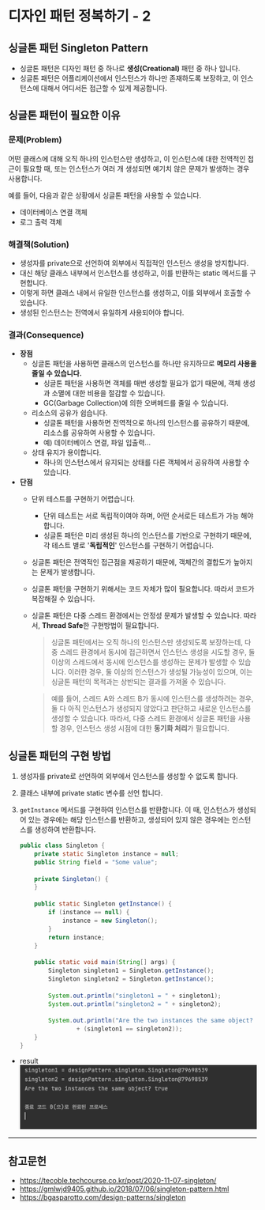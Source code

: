 # 디자인 패턴 정복하기 - 2

## 싱글톤 패턴 Singleton Pattern

- 싱글톤 패턴은 디자인 패턴 중 하나로 **생성(Creational)** 패턴 중 하나 입니다.
- 싱글톤 패턴은 어플리케이션에서 인스턴스가 하나만 존재하도록 보장하고, 이 인스턴스에 대해서 어디서든 접근할 수 있게 제공합니다.

## 싱글톤 패턴이 필요한 이유

### 문제(Problem)

어떤 클래스에 대해 오직 하나의 인스턴스만 생성하고, 이 인스턴스에 대한 전역적인 접근이 필요할 때, 또는 인스턴스가 여러 개 생성되면 예기치 않은 문제가 발생하는 경우 사용합니다.

예를 들어, 다음과 같은 상황에서 싱글톤 패턴을 사용할 수 있습니다.

- 데이터베이스 연결 객체
- 로그 출력 객체

### 해결책(Solution)

- 생성자를 private으로 선언하여 외부에서 직접적인 인스턴스 생성을 방지합니다.
- 대신 해당 클래스 내부에서 인스턴스를 생성하고, 이를 반환하는 static 메서드를 구현합니다.
- 이렇게 하면 클래스 내에서 유일한 인스턴스를 생성하고, 이를 외부에서 호출할 수 있습니다.
- 생성된 인스턴스는 전역에서 유일하게 사용되어야 합니다.

### 결과(Consequence)

- **장점**
    - 싱글톤 패턴을 사용하면 클래스의 인스턴스를 하나만 유지하므로 **메모리 사용을 줄일 수 있습니다.** 
        - 싱글톤 패턴을 사용하면 객체를 매번 생성할 필요가 없기 때문에, 객체 생성과 소멸에 대한 비용을 절감할 수 있습니다. 
        - GC(Garbage Collection)에 의한 오버헤드를 줄일 수 있습니다.
    - 리소스의 공유가 쉽습니다.
        - 싱글톤 패턴을 사용하면 전역적으로 하나의 인스턴스를 공유하기 때문에, 리소스를 공유하여 사용할 수 있습니다.
        - 예) 데이터베이스 연결, 파일 입출력...
    - 상태 유지가 용이합니다.
        - 하나의 인스턴스에서 유지되는 상태를 다른 객체에서 공유하여 사용할 수 있습니다. 
- **단점**
    - 단위 테스트를 구현하기 어렵습니다.
        - 단위 테스트는 서로 독립적이여야 하며, 어떤 순서로든 테스트가 가능 해야합니다.
        - 싱글톤 패턴은 미리 생성된 하나의 인스턴스를 기반으로 구현하기 때문에, 각 테스트 별로 '**독립적인**' 인스턴스를 구현하기 어렵습니다.
    - 싱글톤 패턴은 전역적인 접근점을 제공하기 때문에, 객체간의 결합도가 높아지는 문제가 발생합니다.
    - 싱글톤 패턴을 구현하기 위해서는 코드 자체가 많이 필요합니다. 따라서 코드가 복잡해질 수 있습니다.
    - 싱글톤 패턴은 다중 스레드 환경에서는 안정성 문제가 발생할 수 있습니다. 따라서, **Thread Safe**한 구현방법이 필요합니다.

        > 싱글톤 패턴에서는 오직 하나의 인스턴스만 생성되도록 보장하는데, 다중 스레드 환경에서 동시에 접근하면서 인스턴스 생성을 시도할 경우, 둘 이상의 스레드에서 동시에 인스턴스를 생성하는 문제가 발생할 수 있습니다. 이러한 경우, 둘 이상의 인스턴스가 생성될 가능성이 있으며, 이는 싱글톤 패턴의 목적과는 상반되는 결과를 가져올 수 있습니다.
        
        > 예를 들어, 스레드 A와 스레드 B가 동시에 인스턴스를 생성하려는 경우, 둘 다 아직 인스턴스가 생성되지 않았다고 판단하고 새로운 인스턴스를 생성할 수 있습니다. 따라서, 다중 스레드 환경에서 싱글톤 패턴을 사용할 경우, 인스턴스 생성 시점에 대한 **동기화 처리**가 필요합니다.

## 싱글톤 패턴의 구현 방법

1. 생성자를 private로 선언하여 외부에서 인스턴스를 생성할 수 없도록 합니다.
2. 클래스 내부에 private static 변수를 선언 합니다.
3. `getInstance` 메서드를 구현하여 인스턴스를 반환합니다.
이 때, 인스턴스가 생성되어 있는 경우에는 해당 인스턴스를 반환하고, 생성되어 있지 않은 경우에는 인스턴스를 생성하여 반환합니다.

    ```java
    public class Singleton {
        private static Singleton instance = null;
        public String field = "Some value";
        
        private Singleton() {
        }
        
        public static Singleton getInstance() {
            if (instance == null) {
                instance = new Singleton();
            }
            return instance;
        }
        
        public static void main(String[] args) {
            Singleton singleton1 = Singleton.getInstance();
            Singleton singleton2 = Singleton.getInstance();

            System.out.println("singleton1 = " + singleton1);
            System.out.println("singleton2 = " + singleton2);
            
            System.out.println("Are the two instances the same object? " 
                    + (singleton1 == singleton2));
        }
    }
    ```
- result
    ![이미지](../%EA%B8%B0%ED%83%80/img/resultSingleton.png)

--- 

## 참고문헌
- https://tecoble.techcourse.co.kr/post/2020-11-07-singleton/
- https://gmlwjd9405.github.io/2018/07/06/singleton-pattern.html
- https://bgasparotto.com/design-patterns/singleton